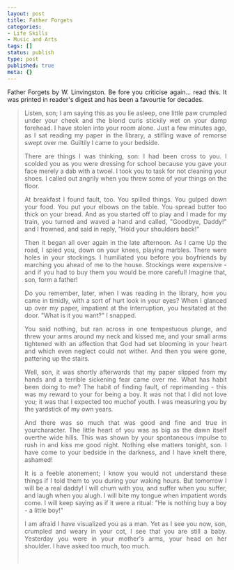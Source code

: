 ```yaml
---
layout: post
title: Father Forgets
categories:
- Life Skills
- Music and Arts
tags: []
status: publish
type: post
published: true
meta: {}
---
```

<p align="justify">Father Forgets by W. Linvingston. Be fore you criticise again... read this. It was printed in reader's digest and has been a favourtie for decades.</p>

<blockquote>
<p align="justify">Listen, son; I am saying this as you lie asleep, one little paw crumpled under your cheek and the blond curls stickily wet on your damp forehead. I have stolen into your room alone. Just a few minutes ago, as I sat reading my paper in the library, a stifling wave of remorse swept over me. Guiltily I came to your bedside.</p>
<p align="justify">There are things I was thinking, son: I had been cross to you. I scolded you as you were dressing for school because you gave your face merely a dab with a twoel. I took you to task for not cleaning your shoes. I called out angrily when you threw some of your things on the floor.</p>
<p align="justify">At breakfast I found fault, too. You spilled things. You gulped down your food. You put your elbows on the table. You spread butter too thick on your bread. And as you started off to play and I made for my train, you turned and waved a hand and called, "Goodbye, Daddy!" and I frowned, and said in reply, "Hold your shoulders back!"</p>
<p align="justify">Then it began all over again in the late afternoon. As I came Up the road, I spied you, down on your knees, playing marbles. There were holes in your stockings. I humiliated you before you boyfriends by marching you ahead of me to the house. Stockings were expensive - and if you had to buy them you would be more careful! Imagine that, son, form a father!</p>
<p align="justify">Do you remember, later, when I was reading in the library, how you came in timidly, with a sort of hurt look in your eyes? When I glanced up over my paper, impatient at the interruption, you hesitated at the door. "What is it you want?" I snapped.</p>
<p align="justify">You said nothing, but ran across in one tempestuous plunge, and threw your arms around my neck and kissed me, and your small arms tightened with an affection that God had set blooming in your heart and which even neglect could not wither. And then you were gone, pattering up the stairs.</p>
<p align="justify">Well, son, it was shortly afterwards that my paper slipped from my hands and a terrible sickening fear came over me. What has habit been doing to me? The habit of finding fault, of reprimanding - this was my reward to your for being a boy. It was not that I did not love you; it was that I expected too muchof youth. I was measuring you by the yardstick of my own years.</p>
<p align="justify">And there was so much that was good and fine and true in yourcharacter. The little heart of you was as big as the dawn itself overthe wide hills. This was shown by your spontaneous impulse to rush in and kiss me good night. Nothing else matters tonight, son. I have come to your bedside in the darkness, and I have knelt there, ashamed!</p>
<p align="justify">It is a feeble atonement; I know you would not understand these things if I told them to you during your waking hours. But tomorrow I will be a real daddy! I will chum with you, and suffer when you suffer, and laugh when you alugh. I will bite my tongue when impatient words come. I will keep saying as if it were a ritual: "He is nothing buy a boy - a little boy!"</p>
<p align="justify">I am afraid I have visualized you as a man. Yet as I see you now, son, crumpled and weary in your cot, I see that you are still a baby. Yesterday you were in your mother's arms, your head on her shoulder. I have asked too much, too much.</p>
<p align="justify">&nbsp;</p>
</blockquote>
